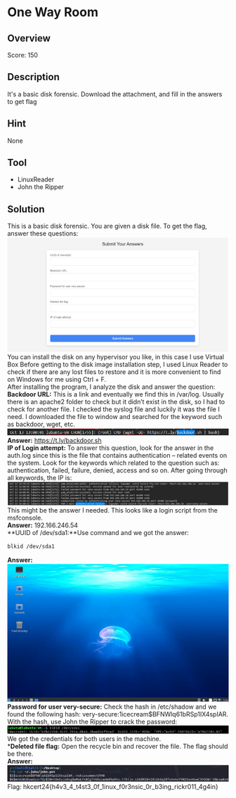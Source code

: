 # One Way Room #
 
## Overview ##
 
Score: 150
 
## Description ##  

It's a basic disk forensic. Download the attachment, and fill in the answers to get flag

## Hint ##  

None

## Tool ##
- LinuxReader
- John the Ripper

## Solution ##
This is a basic disk forensic. You are given a disk file. To get the flag, answer these questions:  
![Image](file/image.png)  
You can install the disk on any hypervisor you like, in this case I use Virtual Box Before getting to the disk image installation step, I used Linux Reader to check if there are any lost files to restore and it is more convenient to find on Windows for me using Ctrl + F.  
After installing the program, I analyze the disk and answer the question:  
**Backdoor URL:** This is a link and eventually we find this in /var/log. Usually there is an apache2 folder to check but it didn’t exist in the disk, so I had to check for another file. I checked the syslog file and luckily it was the file I need. I downloaded the file to window and searched for the keyword such as backdoor, wget, etc.  
![Image](file/image2.png)  
**Answer:** https://t.ly/backdoor.sh  
**IP of Login attempt:** To answer this question, look for the answer in the auth.log since this is the file that contains authentication – related events on the system. Look for the keywords which related to the question such as: authentication, failed, failure, denied, access and so on. After going through all keywords, the IP is:  
![Image](file/image3.png)  
This might be the answer I needed. This looks like a login script from the msfconsole.  
**Answer:** 192.166.246.54  
**UUID of /dev/sda1:**Use command and we got the answer:
```bash
blkid /dev/sda1
```
**Answer:**  
![Image](file/image4.png)  
**Password for user very-secure:** Check the hash in /etc/shadow and we found the following hash: very-secure:$1$icecream$BFNWlq61bRSp1IX4spIAR.  
With the hash, use John the Ripper to crack the password:  
![Image](file/image5.png)  
We got the credentials for both users in the machine.  
***Deleted file flag:** Open the recycle bin and recover the file. The flag should be there.  
**Answer:**  
![Image](file/image6.png)  
Flag: hkcert24{h4v3_4_t4st3_0f_1inux_f0r3nsic_0r_b3ing_rickr011_4g4in}